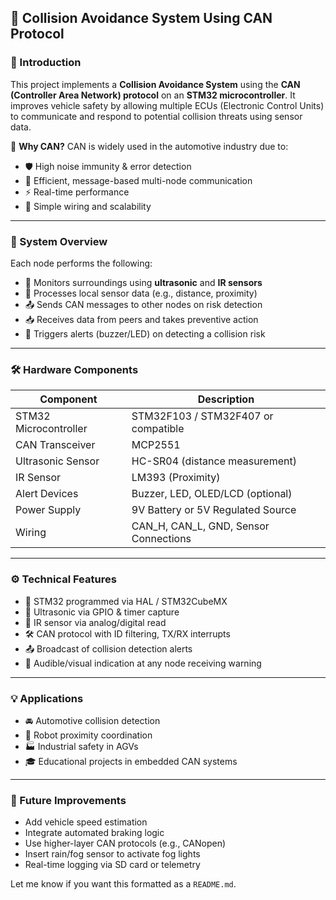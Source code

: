 ## 🚗 Collision Avoidance System Using CAN Protocol

### 📌 Introduction

This project implements a **Collision Avoidance System** using the **CAN (Controller Area Network) protocol** on an **STM32 microcontroller**. It improves vehicle safety by allowing multiple ECUs (Electronic Control Units) to communicate and respond to potential collision threats using sensor data.

🚦 **Why CAN?**
CAN is widely used in the automotive industry due to:

* 🛡️ High noise immunity & error detection
* 📶 Efficient, message-based multi-node communication
* ⚡ Real-time performance
* 🧩 Simple wiring and scalability

---

### 🧠 System Overview

Each node performs the following:

* 📡 Monitors surroundings using **ultrasonic** and **IR sensors**
* 🧠 Processes local sensor data (e.g., distance, proximity)
* 📤 Sends CAN messages to other nodes on risk detection
* 📥 Receives data from peers and takes preventive action
* 🚨 Triggers alerts (buzzer/LED) on detecting a collision risk

---

### 🛠️ Hardware Components

| Component             | Description                             |
| --------------------- | --------------------------------------- |
| STM32 Microcontroller | STM32F103 / STM32F407 or compatible     |
| CAN Transceiver       | MCP2551                                 |
| Ultrasonic Sensor     | HC-SR04 (distance measurement)          |
| IR Sensor             | LM393 (Proximity)                       |
| Alert Devices         | Buzzer, LED, OLED/LCD (optional)        |
| Power Supply          | 9V Battery or 5V Regulated Source      |
| Wiring                | CAN\_H, CAN\_L, GND, Sensor Connections |

---

### ⚙️ Technical Features

* 🧮 STM32 programmed via HAL / STM32CubeMX
* 📡 Ultrasonic via GPIO & timer capture
* 🔦 IR sensor via analog/digital read
* 🛠 CAN protocol with ID filtering, TX/RX interrupts
* 📤 Broadcast of collision detection alerts
* 🚨 Audible/visual indication at any node receiving warning

---

### 💡 Applications

* 🚘 Automotive collision detection
* 🤖 Robot proximity coordination
* 🏭 Industrial safety in AGVs
* 🎓 Educational projects in embedded CAN systems

---

### 🧩 Future Improvements

* Add vehicle speed estimation
* Integrate automated braking logic
* Use higher-layer CAN protocols (e.g., CANopen)
* Insert rain/fog sensor to activate fog lights
* Real-time logging via SD card or telemetry


Let me know if you want this formatted as a `README.md`.
